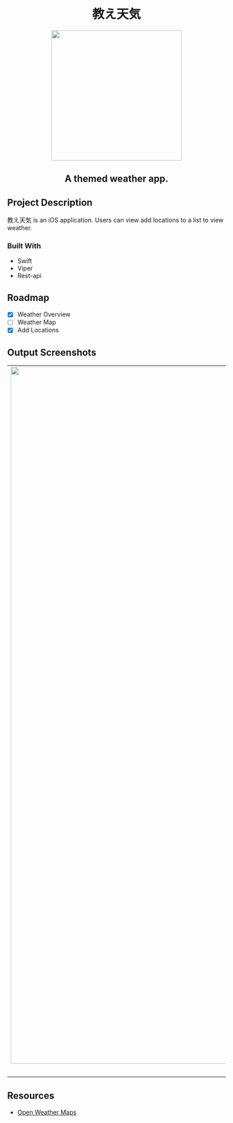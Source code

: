 <h1 align="center">教え天気</h1>
<div align="center">
  <img src="https://user-images.githubusercontent.com/79986407/144927753-a8ac60de-0013-4001-97cb-8ba5a4cc9221.png" width="300">
</div>
<h2 align="center">A themed weather app.</h2>



## Project Description
教え天気 is an iOS application. Users can view add locations to a list to view weather.

### Built With
* Swift 
* Viper
* Rest-api

<!-- ROADMAP -->
## Roadmap

- [x] Weather Overview
- [ ] Weather Map
- [x] Add Locations

## Output Screenshots
| | | |
|:-------------------------:|:-------------------------:|:-------------------------:|
|<img width="1604" alt="screen shot 2017-08-07 at 12 18 15 pm" src="https://user-images.githubusercontent.com/79986407/144928116-46014322-e775-42b2-ad26-728bb461b9c0.png">  |<img width="1604" alt="screen shot 2017-08-07 at 12 18 15 pm" src="https://user-images.githubusercontent.com/79986407/144928144-bc887f4a-7875-4bf5-b9d6-85eb4e615110.png"> |<img width="1604" alt="screen shot 2017-08-07 at 12 18 15 pm" src="https://user-images.githubusercontent.com/79986407/144928155-f07d7372-0305-4728-b98f-700e57ced490.png">|
|Weather Overview|Locations List|Adding Location|


## Resources

*   [Open Weather Maps](https://openweathermap.org/api/one-call-api)
